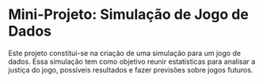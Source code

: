 # Mini-Projeto: Simulação de Jogo de Dados
Este projeto constitui-se na criação de uma simulação para um jogo de dados. Essa simulação tem como objetivo reunir estatísticas para analisar a justiça do jogo, possíveis resultados e fazer previsões sobre jogos futuros.
